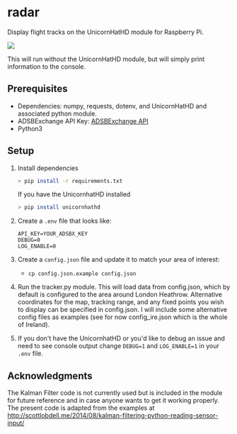 # radar
Display flight tracks on the UnicornHatHD module for Raspberry Pi.

![](SmartSelect_20190110-110709_Video%20Player.gif)

This will run without the UnicornHatHD module, but will simply print information to the console.

## Prerequisites 
* Dependencies: numpy, requests, dotenv, and UnicornHatHD and associated python module.
* ADSBExchange API Key: [ADSBExchange API](https://www.adsbexchange.com/data/)
* Python3

## Setup
1. Install dependencies
   ```bash
   > pip install -r requirements.txt
   ```
   If you have the UnicornhatHD installed
   ```bash
   > pip install unicornhathd
   ```
2. Create a `.env` file that looks like:
    ```.env
    API_KEY=YOUR_ADSBX_KEY
    DEBUG=0
    LOG_ENABLE=0
    ```
3. Create a `config.json` file and update it to match your area of interest:
    * `cp config.json.example config.json`

4. Run the tracker.py module. This will load data from config.json, which by default is configured to the area around London Heathrow. Alternative coordinates for the map, tracking range, and any fixed points you wish to display can be specified in config.json. I will include some alternative config files as examples (see for now config_ire.json which is the whole of Ireland).
5. If you don't have the UnicornhatHD or you'd like to debug an issue and need to see console output change `DEBUG=1` and `LOG_ENABLE=1` in your `.env` file.
## Acknowledgments
The Kalman Filter code is not currently used but is included in the module for future reference and in case anyone wants to get it working properly. The present code is adapted from the examples at http://scottlobdell.me/2014/08/kalman-filtering-python-reading-sensor-input/
